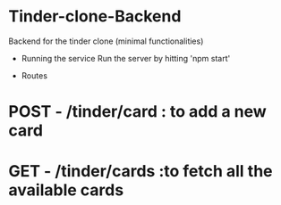 # Tinder-clone-Backend
Backend for the tinder clone (minimal functionalities)

- Running the service
Run the server by hitting 'npm start'

- Routes
# POST - /tinder/card : to add a new card
# GET  - /tinder/cards :to fetch all the available cards

